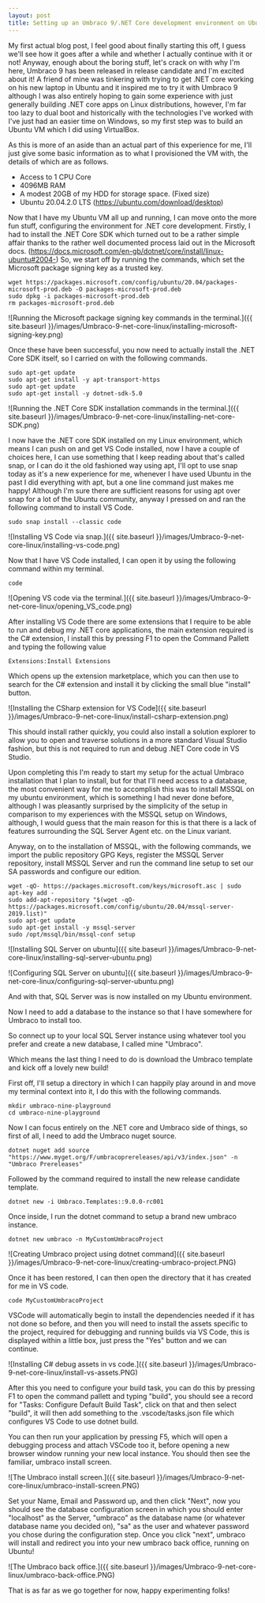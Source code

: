 ```yaml
---
layout: post
title: Setting up an Umbraco 9/.NET Core development environment on Ubuntu
---
```


My first actual blog post, I feel good about finally starting this off, I guess we'll see how it goes after a while and whether I actually continue with it or not! Anyway, enough about the boring stuff, let's crack on with why I'm here, Umbraco 9 has been released in release candidate and I'm excited about it! A friend of mine was tinkering with trying to get .NET core working on his new laptop in Ubuntu and it inspired me to try it with Umbraco 9 although I was also entirely hoping to gain some experience with just generally building .NET core apps on Linux distributions, however, I'm far too lazy to dual boot and historically with the technologies I've worked with I've just had an easier time on Windows, so my first step was to build an Ubuntu VM which I did using VirtualBox.

As this is more of an aside than an actual part of this experience for me, I'll just give some basic information as to what I provisioned the VM with, the details of which are as follows.

* Access to 1 CPU Core
* 4096MB RAM
* A modest 20GB of my HDD for storage space. (Fixed size)
* Ubuntu 20.04.2.0 LTS (https://ubuntu.com/download/desktop)

Now that I have my Ubuntu VM all up and running, I can move onto the more fun stuff, configuring the environment for .NET core development. Firstly, I had to install the .NET Core SDK which turned out to be a rather simple affair thanks to the rather well documented process laid out in the Microsoft docs. (https://docs.microsoft.com/en-gb/dotnet/core/install/linux-ubuntu#2004-) So, we start off by running the commands, which set the Microsoft package signing key as a trusted key.
```
wget https://packages.microsoft.com/config/ubuntu/20.04/packages-microsoft-prod.deb -O packages-microsoft-prod.deb
sudo dpkg -i packages-microsoft-prod.deb
rm packages-microsoft-prod.deb
```

![Running the Microsoft package signing key commands in the terminal.]({{ site.baseurl }}/images/Umbraco-9-net-core-linux/installing-microsoft-signing-key.png)

Once these have been successful, you now need to actually install the .NET Core SDK itself, so I carried on with the following commands.

```
sudo apt-get update
sudo apt-get install -y apt-transport-https
sudo apt-get update
sudo apt-get install -y dotnet-sdk-5.0
```

![Running the .NET Core SDK installation commands in the terminal.]({{ site.baseurl }}/images/Umbraco-9-net-core-linux/installing-net-core-SDK.png)

I now have the .NET core SDK installed on my Linux environment, which means I can push on and get VS Code installed, now I have a couple of choices here, I can use something that I keep reading about that's called snap, or I can do it the old fashioned way using apt, I'll opt to use snap today as it's a new experience for me, whenever I have used Ubuntu in the past I did everything with apt, but a one line command just makes me happy! Although I'm sure there are sufficient reasons for using apt over snap for a lot of the Ubuntu community, anyway I pressed on and ran the following command to install VS Code.

```
sudo snap install --classic code
```

![Installing VS Code via snap.]({{ site.baseurl }}/images/Umbraco-9-net-core-linux/installing-vs-code.png)

Now that I have VS Code installed, I can open it by using the following command within my terminal.

```
code
```

![Opening VS code via the terminal.]({{ site.baseurl }}/images/Umbraco-9-net-core-linux/opening_VS_code.png)

After installing VS Code there are some extensions that I require to be able to run and debug my .NET core applications, the main extension required is the C# extension, I install this by pressing F1 to open the Command Pallett and typing the following value

```
Extensions:Install Extensions
```

Which opens up the extension marketplace, which you can then use to search for the C# extension and install it by clicking the small blue "install" button.

![Installing the CSharp extension for VS Code]({{ site.baseurl }}/images/Umbraco-9-net-core-linux/install-csharp-extension.png)

This should install rather quickly, you could also install a solution explorer to allow you to open and traverse solutions in a more standard Visual Studio fashion, but this is not required to run and debug .NET Core code in VS Studio.

Upon completing this I'm ready to start my setup for the actual Umbraco installation that I plan to install, but for that I'll need access to a database, the most convenient way for me to accomplish this was to install MSSQL on my ubuntu environment, which is something I had never done before, although I was pleasantly surprised by the simplicity of the setup in comparison to my experiences with the MSSQL setup on Windows, although, I would guess that the main reason for this is that there is a lack of features surrounding the SQL Server Agent etc. on the Linux variant.

Anyway, on to the installation of MSSQL, with the following commands, we import the public repository GPG Keys, register the MSSQL Server repository, install MSSQL Server and run the command line setup to set our SA passwords and configure our edition.

```
wget -qO- https://packages.microsoft.com/keys/microsoft.asc | sudo apt-key add -
sudo add-apt-repository "$(wget -qO- https://packages.microsoft.com/config/ubuntu/20.04/mssql-server-2019.list)"
sudo apt-get update
sudo apt-get install -y mssql-server
sudo /opt/mssql/bin/mssql-conf setup
```

![Installing SQL Server on ubuntu]({{ site.baseurl }}/images/Umbraco-9-net-core-linux/installing-sql-server-ubuntu.png)

![Configuring SQL Server on ubuntu]({{ site.baseurl }}/images/Umbraco-9-net-core-linux/configuring-sql-server-ubuntu.png)

And with that, SQL Server was is now installed on my Ubuntu environment.

Now I need to add a database to the instance so that I have somewhere for Umbraco to install too.

So connect up to your local SQL Server instance using whatever tool you prefer and create a new database, I called mine "Umbraco".

 Which means the last thing I need to do is download the Umbraco template and kick off a lovely new build!

First off, I'll setup a directory in which I can happily play around in and move my terminal context into it, I do this with the following commands.

```
mkdir umbraco-nine-playground
cd umbraco-nine-playground
```

Now I can focus entirely on the .NET core and Umbraco side of things, so first of all, I need to add the Umbraco nuget source.

```
dotnet nuget add source "https://www.myget.org/F/umbracoprereleases/api/v3/index.json" -n "Umbraco Prereleases"
```

Followed by the command required to install the new release candidate template.

```
dotnet new -i Umbraco.Templates::9.0.0-rc001
```

Once inside, I run the dotnet command to setup a brand new umbraco instance.

```
dotnet new umbraco -n MyCustomUmbracoProject
```

![Creating Umbraco project using dotnet command]({{ site.baseurl }}/images/Umbraco-9-net-core-linux/creating-umbraco-project.PNG)

Once it has been restored, I can then open the directory that it has created for me in VS code.

```
code MyCustomUmbracoProject
```

VSCode will automatically begin to install the dependencies needed if it has not done so before, and then you will need to install the assets specific to the project, required for debugging and running builds via VS Code, this is displayed within a little box, just press the "Yes" button and we can continue.

![Installing C# debug assets in vs code.]({{ site.baseurl }}/images/Umbraco-9-net-core-linux/install-vs-assets.PNG)

After this you need to configure your build task, you can do this by pressing F1 to open the command pallett and typing "build", you should see a record for "Tasks: Configure Default Build Task", click on that and then select "build", it will then add something to the .vscode/tasks.json file which configures VS Code to use dotnet build.

You can then run your application by pressing F5, which will open a debugging process and attach VSCode too it, before opening a new browser window running your new local instance. You should then see the familiar, umbraco install screen.

![The Umbraco install screen.]({{ site.baseurl }}/images/Umbraco-9-net-core-linux/umbraco-install-screen.PNG)

Set your Name, Email and Password up, and then click "Next", now you should see the database configuration screen in which you should enter "localhost" as the Server, "umbraco" as the database name (or whatever database name you decided on), "sa" as the user and whatever password you chose during the configuration step.
Once you click "next", umbraco will install and redirect you into your new umbraco back office, running on Ubuntu!

![The Umbraco back office.]({{ site.baseurl }}/images/Umbraco-9-net-core-linux/umbraco-back-office.PNG)

That is as far as we go together for now, happy experimenting folks!
